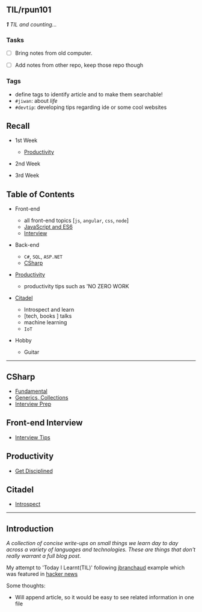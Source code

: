 ## TIL/rpun101

_**1** TIL and counting..._



### Tasks ###
+ [ ] Bring notes from old computer.  
+ [ ] Add notes from other repo, keep those repo though  


### Tags ###
+ define tags to identify article and to make them searchable!
+ `#jiwan`: about _life_
+ `#devtip`: developing tips regarding ide or some cool websites




## Recall ##
+ 1st Week
    * [Productivity](#productivity)

+ 2nd Week

+ 3rd Week

## Table of Contents ##


* Front-end
    + all front-end topics [`js`, `angular`, `css`, `node`]
    + [JavaScript and ES6](#es6)
    + [Interview](#front-end-interview)

* Back-end
    + `C#`, `SQL`, `ASP.NET`
    + [CSharp](#csharp)

* [Productivity](#productivity)
    - productivity tips such as 'NO ZERO WORK 

* [Citadel](#citadel)
    + Introspect and learn
    + [tech, books ] talks
    + machine learning
    + `IoT`

* Hobby
    + Guitar


---


## CSharp ##
+ [Fundamental](Csharp/fundamental.md)
+ [Generics, Collections](Csharp/genericsAndCollections.md)
+ [Interview Prep](Csharp/interviewPrep.md)

## Front-end Interview ##
+ [Interview Tips](FrontEndInterview/Interview.md)

## Productivity ##
- [Get Disciplined](productivity/GetDisciplined.md)

## Citadel ##
- [Introspect](Citadel/introspect.md)


---
## Introduction ##
_A collection of concise write-ups on small things we learn day to day across a
variety of languages and technologies. These are things that don't really
warrant a full blog post._

My attempt to 'Today I Learnt(TIL)' following [jbranchaud](https://github.com/jbranchaud/til) example which was featured in [hacker news](https://news.ycombinator.com/item?id=11068902)  

Some thoughts:  
+ Will append article, so it would be easy to see related information in one file


